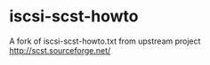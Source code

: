 # iscsi-scst-howto
A fork of iscsi-scst-howto.txt from upstream project http://scst.sourceforge.net/
